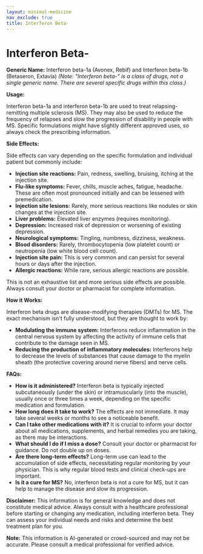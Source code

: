 ```yaml
---
layout: minimal-medicine
nav_exclude: true
title: Interferon Beta-
---
```


# Interferon Beta-

**Generic Name:** Interferon beta-1a (Avonex, Rebif) and Interferon beta-1b (Betaseron, Extavia)  *(Note:  "Interferon beta-" is a class of drugs, not a single generic name.  There are several specific drugs within this class.)*


**Usage:**

Interferon beta-1a and interferon beta-1b are used to treat relapsing-remitting multiple sclerosis (MS).  They may also be used to reduce the frequency of relapses and slow the progression of disability in people with MS.  Specific formulations might have slightly different approved uses, so always check the prescribing information.


**Side Effects:**

Side effects can vary depending on the specific formulation and individual patient but commonly include:

* **Injection site reactions:** Pain, redness, swelling, bruising, itching at the injection site.
* **Flu-like symptoms:** Fever, chills, muscle aches, fatigue, headache.  These are often most pronounced initially and can be lessened with premedication.
* **Injection site lesions:**  Rarely, more serious reactions like nodules or skin changes at the injection site.
* **Liver problems:** Elevated liver enzymes (requires monitoring).
* **Depression:** Increased risk of depression or worsening of existing depression.
* **Neurological symptoms:** Tingling, numbness, dizziness, weakness.
* **Blood disorders:**  Rarely, thrombocytopenia (low platelet count) or neutropenia (low white blood cell count).
* **Injection site pain:** This is very common and can persist for several hours or days after the injection.
* **Allergic reactions:** While rare, serious allergic reactions are possible.

This is not an exhaustive list and more serious side effects are possible.  Always consult your doctor or pharmacist for complete information.


**How it Works:**

Interferon beta drugs are disease-modifying therapies (DMTs) for MS. The exact mechanism isn't fully understood, but they are thought to work by:

* **Modulating the immune system:**  Interferons reduce inflammation in the central nervous system by affecting the activity of immune cells that contribute to the damage seen in MS.
* **Reducing the production of inflammatory molecules:** Interferons help to decrease the levels of substances that cause damage to the myelin sheath (the protective covering around nerve fibers) and nerve cells.


**FAQs:**

* **How is it administered?** Interferon beta is typically injected subcutaneously (under the skin) or intramuscularly (into the muscle), usually once or three times a week, depending on the specific medication and formulation.
* **How long does it take to work?**  The effects are not immediate. It may take several weeks or months to see a noticeable benefit.
* **Can I take other medications with it?**  It is crucial to inform your doctor about all medications, supplements, and herbal remedies you are taking, as there may be interactions.
* **What should I do if I miss a dose?** Consult your doctor or pharmacist for guidance.  Do not double up on doses.
* **Are there long-term effects?**  Long-term use can lead to the accumulation of side effects, necessitating regular monitoring by your physician.  This is why regular blood tests and clinical check-ups are important.
* **Is it a cure for MS?** No, interferon beta is not a cure for MS, but it can help to manage the disease and slow its progression.


**Disclaimer:** This information is for general knowledge and does not constitute medical advice.  Always consult with a healthcare professional before starting or changing any medication, including interferon beta.  They can assess your individual needs and risks and determine the best treatment plan for you.


**Note:** This information is AI-generated or crowd-sourced and may not be accurate. Please consult a medical professional for verified advice.